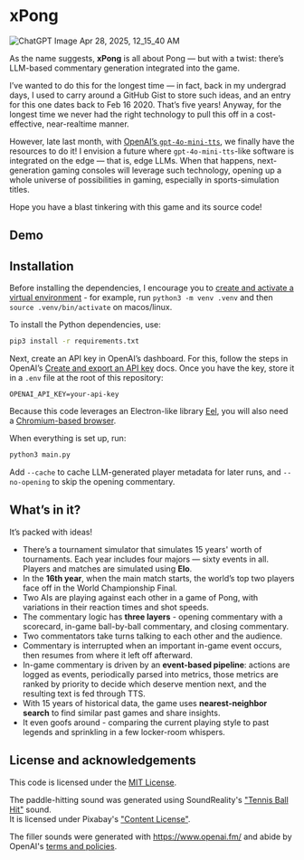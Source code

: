 # xPong

![ChatGPT Image Apr 28, 2025, 12_15_40 AM](https://github.com/user-attachments/assets/d3035aab-ad72-45cd-b84f-3b0a6d0a9541)

As the name suggests, **xPong** is all about Pong — but with a twist: there’s LLM-based commentary generation integrated into the game.    

I’ve wanted to do this for the longest time — in fact, back in my undergrad days, 
I used to carry around a GitHub Gist to store such ideas, and an entry for this one dates back to Feb 16 2020. 
That’s five years! 
Anyway, for the longest time we never had the right technology to pull this off in a cost-effective, near-realtime manner.

However, late last month, with <a href="https://news.ycombinator.com/item?id=43426022">OpenAI’s `gpt-4o-mini-tts`</a>, we finally have the resources to do it! 
I envision a future where `gpt-4o-mini-tts`-like software is integrated on the edge — that is, edge LLMs. 
When that happens, next-generation gaming consoles will leverage such technology, opening up a whole universe of possibilities in gaming, especially in sports-simulation titles.

Hope you have a blast tinkering with this game and its source code!

## Demo

## Installation

Before installing the dependencies, I encourage you to [create and activate a virtual environment](https://docs.python.org/3/library/venv.html) - for example, run `python3 -m venv .venv` and then `source .venv/bin/activate` on macos/linux.

To install the Python dependencies, use:
```bash
pip3 install -r requirements.txt
```

Next, create an API key in OpenAI’s dashboard.
For this, follow the steps in OpenAI’s [Create and export an API key](https://platform.openai.com/docs/libraries#create-and-export-an-api-key) docs.
Once you have the key, store it in a `.env` file at the root of this repository:
```env
OPENAI_API_KEY=your-api-key
```

Because this code leverages an Electron-like library [Eel](https://github.com/python-eel/Eel), you will also need a [Chromium-based browser](https://www.chromium.org/getting-involved/download-chromium/).

When everything is set up, run:
```bash
python3 main.py
```

Add `--cache` to cache LLM-generated player metadata for later runs, and `--no-opening` to skip the opening commentary.

## What’s in it?

It’s packed with ideas!

* There’s a tournament simulator that simulates 15 years' worth of tournaments. Each year includes four majors — sixty events in all. Players and matches are simulated using **Elo**.
* In the **16th year**, when the main match starts, the world’s top two players face off in the World Championship Final.
* Two AIs are playing against each other in a game of Pong, with variations in their reaction times and shot speeds.
* The commentary logic has **three layers** - opening commentary with a scorecard, in-game ball-by-ball commentary, and closing commentary.
* Two commentators take turns talking to each other and the audience.
* Commentary is interrupted when an important in-game event occurs, then resumes from where it left off afterward.
* In-game commentary is driven by an **event-based pipeline**: actions are logged as events, periodically parsed into metrics,
  those metrics are ranked by priority to decide which deserve mention next, and the resulting text is fed through TTS.
* With 15 years of historical data, the game uses **nearest-neighbor search** to find similar past games and share insights.
* It even goofs around - comparing the current playing style to past legends and sprinkling in a few locker-room whispers.

## License and acknowledgements

This code is licensed under the [MIT License](./LICENSE).

The paddle-hitting sound was generated using SoundReality's ["Tennis Ball Hit"](https://pixabay.com/sound-effects/tennis-ball-hit-151257/) sound.  
It is licensed under Pixabay's ["Content License"](https://pixabay.com/service/license-summary/).

The filler sounds were generated with <https://www.openai.fm/> and abide by OpenAI's [terms and policies](https://openai.com/policies/).
